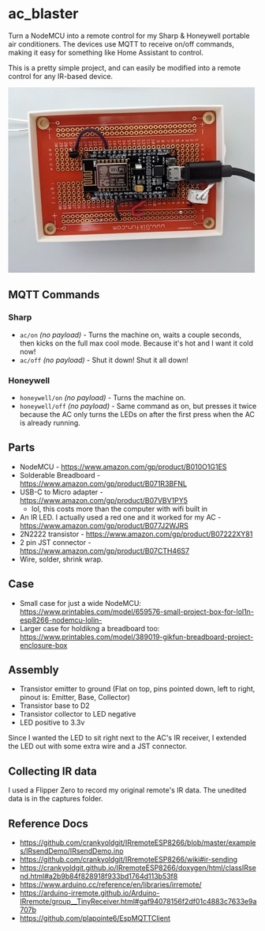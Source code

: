 # ac_blaster
Turn a NodeMCU into a remote control for my Sharp & Honeywell portable air conditioners. The devices use MQTT to receive on/off commands, making it easy for something like Home Assistant to control.

This is a pretty simple project, and can easily be modified into a remote control for any IR-based device.

![Behold! A project box and breadboard way too big for what's basically a glorified LED blinker.](https://github.com/software-2/ac_blaster/blob/master/photo.jpg?raw=true)

## MQTT Commands
### Sharp
- `ac/on` *(no payload)* - Turns the machine on, waits a couple seconds, then kicks on the full max cool mode. Because it's hot and I want it cold now!
- `ac/off` *(no payload)* - Shut it down! Shut it all down!
### Honeywell
- `honeywell/on` *(no payload)* - Turns the machine on.
- `honeywell/off` *(no payload)* - Same command as on, but presses it twice because the AC only turns the LEDs on after the first press when the AC is already running.

## Parts
- NodeMCU - https://www.amazon.com/gp/product/B010O1G1ES
- Solderable Breadboard - https://www.amazon.com/gp/product/B071R3BFNL
- USB-C to Micro adapter - https://www.amazon.com/gp/product/B07VBV1PY5
    - lol, this costs more than the computer with wifi built in
- An IR LED. I actually used a red one and it worked for my AC - https://www.amazon.com/gp/product/B077J2WJRS
- 2N2222 transistor - https://www.amazon.com/gp/product/B07222XY81
- 2 pin JST connector - https://www.amazon.com/gp/product/B07CTH46S7
- Wire, solder, shrink wrap.

## Case
- Small case for just a wide NodeMCU: https://www.printables.com/model/659576-small-project-box-for-lol1n-esp8266-nodemcu-lolin-
- Larger case for holdikng a breadboard too: https://www.printables.com/model/389019-gikfun-breadboard-project-enclosure-box


## Assembly
- Transistor emitter to ground (Flat on top, pins pointed down, left to right, pinout is: Emitter, Base, Collector)
- Transistor base to D2 
- Transistor collector to LED negative
- LED positive to 3.3v

Since I wanted the LED to sit right next to the AC's IR receiver, I extended the LED out with some extra wire and a JST connector.

## Collecting IR data
I used a Flipper Zero to record my original remote's IR data. The unedited data is in the captures folder.

## Reference Docs
- https://github.com/crankyoldgit/IRremoteESP8266/blob/master/examples/IRsendDemo/IRsendDemo.ino
- https://github.com/crankyoldgit/IRremoteESP8266/wiki#ir-sending
- https://crankyoldgit.github.io/IRremoteESP8266/doxygen/html/classIRsend.html#a2b9b84f828918f933bd1764d113b53f8
- https://www.arduino.cc/reference/en/libraries/irremote/
- https://arduino-irremote.github.io/Arduino-IRremote/group__TinyReceiver.html#gaf94078156f2df01c4883c7633e9a707b
- https://github.com/plapointe6/EspMQTTClient


